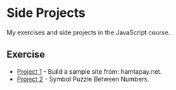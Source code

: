 # Side Projects
My exercises and side projects in the JavaScript course.

## Exercise
- [Project 1](https://github.com/amirhossein-github/master-khateri/blob/main/side-projects/sampleSite(hamtapay.net)/README.md) - Build a sample site from: hamtapay.net.
- [Project 2](https://github.com/amirhossein-github/master-khateri/blob/main/side-projects/numericPuzzle/README.md) - Symbol Puzzle Between Numbers.